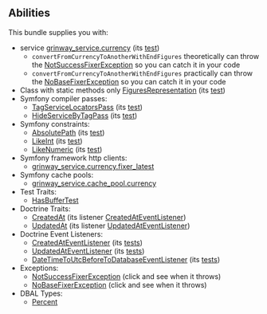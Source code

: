 Abilities
------
This bundle supplies you with:

* service [grinway_service.currency](https://github.com/GrinWay/service-bundle/blob/main/src/Service/Currency.php)
  (its [test](https://github.com/GrinWay/service-bundle/tree/main/tests/Unit/Conversion))
    * `convertFromCurrencyToAnotherWithEndFigures`
      theoretically can throw the
      [NotSuccessFixerException](https://github.com/GrinWay/service-bundle/blob/main/src/Exception/Fixer/NotSuccessFixerException.php)
      so you can catch it in your code
    * `convertFromCurrencyToAnotherWithEndFigures`
      practically can throw the
      [NoBaseFixerException](https://github.com/GrinWay/service-bundle/blob/main/src/Exception/Fixer/NoBaseFixerException.php)
      so you can catch it in your code
* Class with static methods only
  [FiguresRepresentation](https://github.com/GrinWay/service-bundle/blob/main/src/Service/FiguresRepresentation.php)
  (its
  [test](https://github.com/GrinWay/service-bundle/blob/main/tests/Unit/FiguresRepresentationTest.php))
* Symfony compiler passes:
    * [TagServiceLocatorsPass](https://github.com/GrinWay/service-bundle/blob/main/src/Pass/TagServiceLocatorsPass.php)
      (its
      [test](https://github.com/GrinWay/service-bundle/blob/main/tests/Unit/TagServiceLocatorsPassTest.php))
    * [HideServiceByTagPass](https://github.com/GrinWay/service-bundle/blob/main/src/Pass/HideServiceByTagPass.php)
      (its
      [test](https://github.com/GrinWay/service-bundle/blob/main/tests/Unit/HideServiceByTagPassTest.php))
* Symfony constraints:
    * [AbsolutePath](https://github.com/GrinWay/service-bundle/blob/main/src/Validator/AbsolutePath.php)
      (its
      [test](https://github.com/GrinWay/service-bundle/blob/main/tests/Unit/AbsolutePathValidatorTest.php))
    * [LikeInt](https://github.com/GrinWay/service-bundle/blob/main/src/Validator/LikeInt.php)
      (its
      [test](https://github.com/GrinWay/service-bundle/blob/main/tests/Unit/LikeIntValidatorTest.php))
    * [LikeNumeric](https://github.com/GrinWay/service-bundle/blob/main/src/Validator/LikeNumeric.php)
      (its
      [test](https://github.com/GrinWay/service-bundle/blob/main/tests/Unit/LikeNumericValidatorTest.php))
* Symfony framework http clients:
    * [grinway_service.currency.fixer_latest](https://github.com/GrinWay/service-bundle/blob/main/config/packages/framework_http_client.yaml)
* Symfony cache pools:
    * [grinway_service.cache_pool.currency](https://github.com/GrinWay/service-bundle/blob/main/config/packages/framework_cache.yaml)
* Test Traits:
    * [HasBufferTest](https://github.com/GrinWay/service-bundle/blob/main/src/Test/Trait/HasBufferTest.php)
* Doctrine Traits:
    * [CreatedAt](https://github.com/GrinWay/service-bundle/blob/main/src/Trait/Doctrine/CreatedAt.php)
      (its listener
      [CreatedAtEventListener](https://github.com/GrinWay/service-bundle/blob/main/src/EventListener/Doctrine/CreatedAtEventListener.php))
    * [UpdatedAt](https://github.com/GrinWay/service-bundle/blob/main/src/Trait/Doctrine/UpdatedAt.php)
      (its listener
      [UpdatedAtEventListener](https://github.com/GrinWay/service-bundle/blob/main/src/EventListener/Doctrine/UpdatedAtEventListener.php))
* Doctrine Event Listeners:
    * [CreatedAtEventListener](https://github.com/GrinWay/service-bundle/blob/main/src/EventListener/Doctrine/CreatedAtEventListener.php)
      (its [tests]())
    * [UpdatedAtEventListener](https://github.com/GrinWay/service-bundle/blob/main/src/EventListener/Doctrine/UpdatedAtEventListener.php)
      (its [tests]())
    * [DateTimeToUtcBeforeToDatabaseEventListener](https://github.com/GrinWay/service-bundle/blob/main/src/EventListener/Doctrine/DateTimeToUtcBeforeToDatabaseEventListener.php)
      (its [tests]())
* Exceptions:
    * [NotSuccessFixerException](https://github.com/GrinWay/service-bundle/blob/main/src/Exception/Fixer/NotSuccessFixerException.php)
      (click and see when it throws)
    * [NoBaseFixerException](https://github.com/GrinWay/service-bundle/blob/main/src/Exception/Fixer/NoBaseFixerException.php)
      (click and see when it throws)
* DBAL Types:
    * [Percent](https://github.com/GrinWay/service-bundle/blob/main/src/Doctrine/Type/Percent.php)
